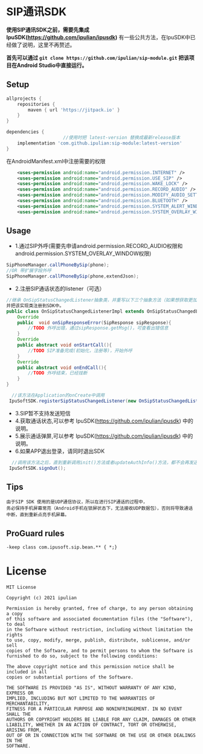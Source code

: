 # SIP通讯SDK
**使用SIP通讯SDK之前，需要先集成 IpuSDK(https://github.com/ipulian/ipusdk)** 
有一些公共方法，在IpuSDK中已经做了说明，这里不再赘述。

**首先可以通过 ``` git clone https://github.com/ipulian/sip-module.git ``` 把该项目在Android Studio中直接运行。** 
## Setup
```gradle
allprojects {
    repositories {
        maven { url 'https://jitpack.io' }
    }
}

dependencies {
                     //使用时把 latest-version 替换成最新release版本
    implementation 'com.github.ipulian:sip-module:latest-version'
}
```
在AndroidManifest.xml中注册需要的权限
```xml
    <uses-permission android:name="android.permission.INTERNET" />
    <uses-permission android:name="android.permission.USE_SIP" />
    <uses-permission android:name="android.permission.WAKE_LOCK" />
    <uses-permission android:name="android.permission.RECORD_AUDIO" />
    <uses-permission android:name="android.permission.MODIFY_AUDIO_SETTINGS" />
    <uses-permission android:name="android.permission.BLUETOOTH" />
    <uses-permission android:name="android.permission.SYSTEM_ALERT_WINDOW" />
    <uses-permission android:name="android.permission.SYSTEM_OVERLAY_WINDOW" />
```
## Usage
- 1.通过SIP外呼(需要先申请android.permission.RECORD_AUDIO权限和 android.permission.SYSTEM_OVERLAY_WINDOW权限)
```java
SipPhoneManager.callPhoneBySip(phone);
//OR 带扩展字段外呼
SipPhoneManager.callPhoneBySip(phone,extendJson);
````
- 2.注册SIP通话状态的listener（可选）
```java
//继承 OnSipStatusChangedListener抽象类，并重写以下三个抽象方法（如果想获取更加详细的通话状态，可以继承 BaseSipStatusChangedListener）。
并把该实现类注册到SDK中。
public class OnSipStatusChangedListenerImpl extends OnSipStatusChangedListener{
    Override
    public  void onSipResponseError(SipResponse sipResponse){
        //TODO 外呼出错，通过sipResponse.getMsg()，可查看出错信息
    }
    Override  
    public abstract void onStartCall(){
        //TODO SIP准备完成(初始化，注册等)，开始外呼
    }
    Override
    public abstract void onEndCall(){
        //TODO 外呼结束，已经挂断
    }
}
```
```java
  //该方法在Application的onCreate中调用
 IpuSoftSDK.registerSipStatusChangedListener(new OnSipStatusChangedListenerImpl());
```
- 3.SIP暂不支持发送短信
- 4.获取通话状态,可以参考 IpuSDK(https://github.com/ipulian/ipusdk) 中的说明。
- 5.展示通话弹屏,可以参考 IpuSDK(https://github.com/ipulian/ipusdk) 中的说明。
- 6.如果APP退出登录，请同时退出SDK
```java
  //调用该方法之后，直到重新调用init()方法或者updateAuthInfo()方法，都不会再发送sip心跳)
 IpuSoftSDK.signOut();
```
## Tips
```
由于SIP SDK 使用的是UDP通信协议，所以在进行SIP通话的过程中，
务必保持手机屏幕常亮（Android手机在锁屏状态下，无法接收UDP数据包），否则将导致通话中断，直到重新点亮手机屏幕。
```
## ProGuard rules
```
-keep class com.ipusoft.sip.bean.** { *;}
```
# License
```
MIT License

Copyright (c) 2021 ipulian

Permission is hereby granted, free of charge, to any person obtaining a copy
of this software and associated documentation files (the "Software"), to deal
in the Software without restriction, including without limitation the rights
to use, copy, modify, merge, publish, distribute, sublicense, and/or sell
copies of the Software, and to permit persons to whom the Software is
furnished to do so, subject to the following conditions:

The above copyright notice and this permission notice shall be included in all
copies or substantial portions of the Software.

THE SOFTWARE IS PROVIDED "AS IS", WITHOUT WARRANTY OF ANY KIND, EXPRESS OR
IMPLIED, INCLUDING BUT NOT LIMITED TO THE WARRANTIES OF MERCHANTABILITY,
FITNESS FOR A PARTICULAR PURPOSE AND NONINFRINGEMENT. IN NO EVENT SHALL THE
AUTHORS OR COPYRIGHT HOLDERS BE LIABLE FOR ANY CLAIM, DAMAGES OR OTHER
LIABILITY, WHETHER IN AN ACTION OF CONTRACT, TORT OR OTHERWISE, ARISING FROM,
OUT OF OR IN CONNECTION WITH THE SOFTWARE OR THE USE OR OTHER DEALINGS IN THE
SOFTWARE.
```

